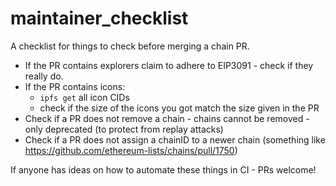 # maintainer\_checklist

A checklist for things to check before merging a chain PR.

* If the PR contains explorers claim to adhere to EIP3091 - check if they really do.
* If the PR contains icons:
  * `ipfs get` all icon CIDs
  * check if the size of the icons you got match the size given in the PR
* Check if a PR does not remove a chain - chains cannot be removed - only deprecated (to protect from replay attacks)
* Check if a PR does not assign a chainID to a newer chain (something like https://github.com/ethereum-lists/chains/pull/1750)

If anyone has ideas on how to automate these things in CI - PRs welcome!

